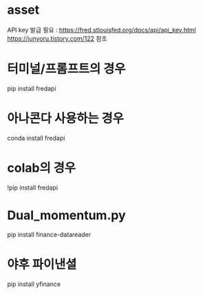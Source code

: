 # asset
API key 발급 필요 : https://fred.stlouisfed.org/docs/api/api_key.html
https://junyoru.tistory.com/122 참조

# 터미널/프롬프트의 경우
pip install fredapi
# 아나콘다 사용하는 경우
conda install fredapi
# colab의 경우
!pip install fredapi

# Dual_momentum.py
pip install finance-datareader

# 야후 파이낸셜
pip install yfinance
